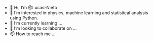 - 👋 Hi, I’m @Lucas-Nieto
- 👀 I’m interested in physics, machine learning and statistical analysis using Python.
- 🌱 I’m currently learning ...
- 💞️ I’m looking to collaborate on ...
- 📫 How to reach me ...

<!---
Lucas-Nieto/Lucas-Nieto is a ✨ special ✨ repository because its `README.md` (this file) appears on your GitHub profile.
You can click the Preview link to take a look at your changes.
--->

